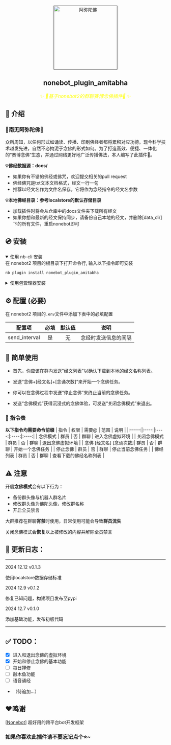 
<div align="center">

<p align="center">
  <a href=""><img src="https://proxy.39miku.fun/Kaguya233qwq/nonebot-plugin-amitabha/refs/heads/main/images/amitabha.jpg" width="200" height="200" alt="阿弥陀佛"></a>
</p>

## nonebot_plugin_amitabha


<span style="color: yellow; font-size: 15px;">✨ _🙏基于nonebot2的群聊赛博念佛插件🙏_ ✨</span>

</div>

</details>

## 📖 介绍

### 🪷南无阿弥陀佛🪷

众所周知，以任何形式如诵读、传播、印刷佛经者都将累积对应功德。现今科学技术越发先进，自然不必拘泥于念佛的形式如何。为了打造高效、便捷、一体化的“赛博念佛”生态，并通过网络更好地广泛传播佛法，本人编写了此插件🙏。

**💡佛经数据源：docs/**
- 如果你有不错的佛经或佛咒，欢迎提交相关的pull request
- 佛经佛咒是txt文本文档格式，经文一行一句
- 推荐以经文名作为文件名保存，它将作为念经指令的经文名参数

**💡本地佛经目录：参考localstore的默认存储目录**
- 加载插件时将会从仓库中的docs文件夹下载所有经文
- 如果你想和最新的经文保持同步，请备份自己本地的经文，并删除[data_dir]下的所有文件，重启nonebot即可


## 💿 安装

<details open>
<summary>使用 nb-cli 安装</summary>
在 nonebot2 项目的根目录下打开命令行, 输入以下指令即可安装

    nb plugin install nonebot_plugin_amitabha

</details>

<details>
<summary>使用包管理器安装</summary>
在 nonebot2 项目的插件目录下, 打开命令行, 根据你使用的包管理器, 输入相应的安装命令

<details>
<summary>pip</summary>

    pip install nonebot_plugin_amitabha
</details>
<details>
<summary>pdm</summary>

    pdm add nonebot_plugin_amitabha
</details>
<details>
<summary>poetry</summary>

    poetry add nonebot_plugin_amitabha
</details>
<details>
<summary>conda</summary>

    conda install nonebot_plugin_amitabha
</details>

打开 nonebot2 项目根目录下的 `pyproject.toml` 文件, 在 `[tool.nonebot]` 部分追加写入

    plugins = ["nonebot_plugin_amitabha"]

</details>

## ⚙️ 配置 (必要)

在 nonebot2 项目的`.env`文件中添加下表中的必填配置

| 配置项 | 必填 | 默认值 | 说明 |
|:-----:|:----:|:----:|:----:|
| send_interval | 是 | 无 | 念经时发送信息的间隔 |

## 🎉 简单使用

- 首先，你应该在群内发送"经文列表"以确认下载到本地的经文名称列表。

- 发送“念佛+[经文名]+[念诵次数]”来开始一个念佛任务。

- 你可以在念佛过程中发送“停止念佛”来终止当前的念佛任务。

- 发送“念佛模式”获得沉浸式的念佛体验，可发送“关闭念佛模式”来退出。

### 🤖 指令表
**以下指令均需要命令前缀**
| 指令 | 权限 | 需要@ | 范围 | 说明 |
|:-----:|:----:|:----:|:----:|:----:|
| 念佛模式 | 群员 | 否 | 群聊 | 进入念佛虚拟环境 |
| 关闭念佛模式 | 群员 | 否 | 群聊 | 退出念佛虚拟环境 |
| 念佛 [经文名] [念诵次数]| 群员 | 否 | 群聊 | 开始一个念佛任务 |
| 停止念佛 | 群员 | 否 | 群聊 | 停止当前念佛任务 |
| 佛经列表 | 群员 | 否 | 群聊 | 查看下载的佛经名称列表 |

## ⚠️ 注意

开启**念佛模式**会有以下行为：

- 备份群头像与机器人群名片
- 修改群头像为佛陀头像，修改群名称
- 开启全员禁言

大群推荐在群聊**宵禁**时使用，日常使用可能会导致**群员流失**

关闭念佛模式会**恢复**以上被修改的内容并解除全员禁言

## 👣 更新日志：

---

2024 12.12 v0.1.3

使用localstore数据存储标准

2024 12.9 v0.1.2

修复已知问题，构建项目发布至pypi

2024 12.7 v0.1.0

添加基础功能，发布初版代码

---

## ✅ TODO：

* [X]  进入和退出念佛的虚拟环境
* [X]  开始和停止念佛的基本功能
* [ ]  每日禅修
* [ ]  敲木鱼功能
* [ ]  语音诵经
* （待追加...）

## ❤️鸣谢

[[Nonebot](https://github.com/nonebot/nonebot2)] 超好用的跨平台bot开发框架

### 如果你喜欢此插件请不要忘记点个⭐~